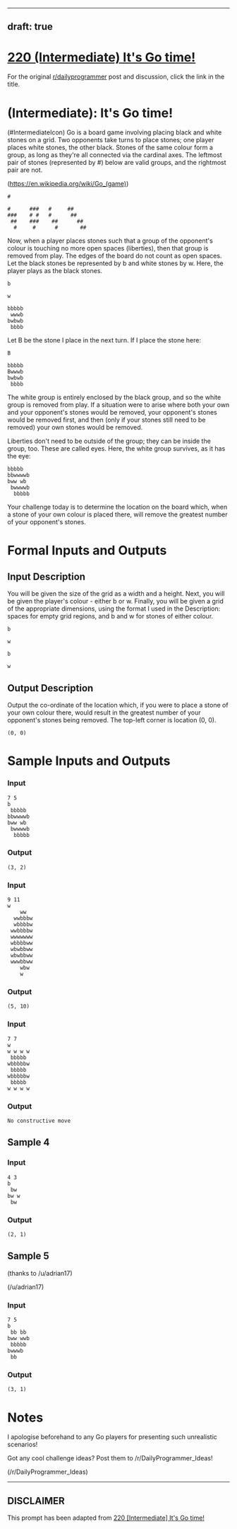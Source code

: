 ---
draft: true
----

# [220 (Intermediate) It's Go time!](https://www.reddit.com/r/dailyprogrammer/comments/3axjac/20150624_challenge_220_intermediate_its_go_time/)

For the original [r/dailyprogrammer](https://www.reddit.com/r/dailyprogrammer/) post and discussion, click the link in the title.

#  (Intermediate): It's Go time!
(#IntermediateIcon)
Go is a board game involving placing black and white stones on a grid. Two opponents take turns to place stones; one player places white stones, the other black. Stones of the same colour form a group, as long as they're all connected via the cardinal axes. The leftmost pair of stones (represented by #) below are valid groups, and the rightmost pair are not.

(https://en.wikipedia.org/wiki/Go_(game))

```
#
```

```
#      ###   #     ##  
###    # #   #      ##  
 ##    ###    ##      ## 
  #     #      #       ##
```
Now, when a player places stones such that a group of the opponent's colour is touching no more open spaces (liberties), then that group is removed from play. The edges of the board do not count as open spaces. Let the black stones be represented by b and white stones by w. Here, the player plays as the black stones.


```
b
```

```
w
```

```
bbbbb
 wwwb
bwbwb
 bbbb
```
Let B be the stone I place in the next turn. If I place the stone here:


```
B
```

```
bbbbb
Bwwwb
bwbwb
 bbbb
```
The white group is entirely enclosed by the black group, and so the white group is removed from play.
If a situation were to arise where both your own and your opponent's stones would be removed, your opponent's stones would be removed first, and then (only if your stones still need to be removed) your own stones would be removed.

Liberties don't need to be outside of the group; they can be inside the group, too. These are called eyes. Here, the white group survives, as it has the eye:


```
bbbbb
bbwwwwb
bww wb
 bwwwwb
  bbbbb
```
Your challenge today is to determine the location on the board which, when a stone of your own colour is placed there, will remove the greatest number of your opponent's stones.

# Formal Inputs and Outputs
## Input Description
You will be given the size of the grid as a width and a height. Next, you will be given the player's colour - either b or w. Finally, you will be given a grid of the appropriate dimensions, using the format I used in the Description: spaces for empty grid regions, and b and w for stones of either colour.


```
b
```

```
w
```

```
b
```

```
w
```
## Output Description
Output the co-ordinate of the location which, if you were to place a stone of your own colour there, would result in the greatest number of your opponent's stones being removed. The top-left corner is location (0, 0).


```
(0, 0)
```
# Sample Inputs and Outputs
### Input

```
7 5
b      
 bbbbb 
bbwwwwb
bww wb 
 bwwwwb
  bbbbb
```
### Output

```
(3, 2)
```
### Input

```
9 11
w
    ww   
  wwbbbw 
  wbbbbw 
 wwbbbbw 
 wwwwwww 
 wbbbbww 
 wbwbbww 
 wbwbbww 
 wwwbbww 
    wbw  
    w
```
### Output

```
(5, 10)
```
### Input

```
7 7
w
w w w w
 bbbbb 
wbbbbbw
 bbbbb 
wbbbbbw
 bbbbb 
w w w w
```
### Output

```
No constructive move
```
## Sample 4
### Input

```
4 3
b
 bw 
bw w
 bw
```
### Output

```
(2, 1)
```
## Sample 5
(thanks to /u/adrian17)

(/u/adrian17)
### Input

```
7 5
b
 bb bb 
bww wwb
 bbbbb 
bwwwb  
 bb
```
### Output

```
(3, 1)
```
# Notes
I apologise beforehand to any Go players for presenting such unrealistic scenarios!

Got any cool challenge ideas? Post them to /r/DailyProgrammer_Ideas!

(/r/DailyProgrammer_Ideas)

----
## **DISCLAIMER**
This prompt has been adapted from [220 [Intermediate] It's Go time!](https://www.reddit.com/r/dailyprogrammer/comments/3axjac/20150624_challenge_220_intermediate_its_go_time/
)
